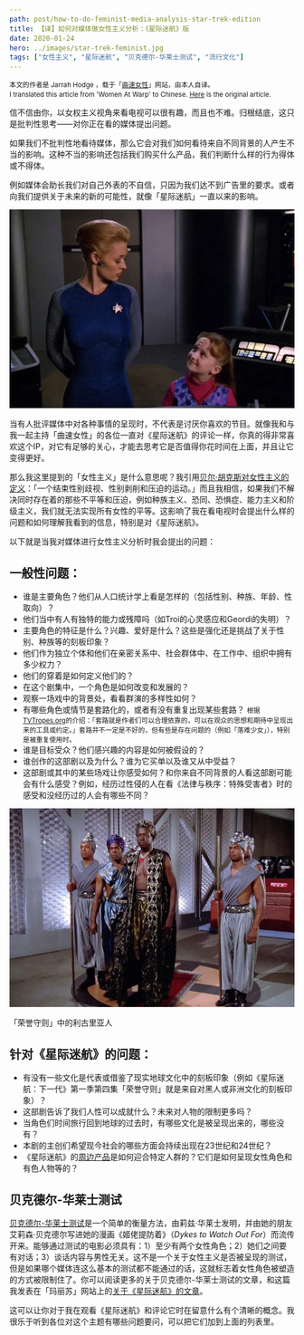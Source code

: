 ```yaml
---
path: post/how-to-do-feminist-media-analysis-star-trek-edition
title: 【译】如何对媒体做女性主义分析：《星际迷航》版
date: 2020-01-24
hero: ../images/star-trek-feminist.jpg
tags: ["女性主义", "星际迷航", "贝克德尔-华莱士测试", "流行文化"]
---
```


<div class="uk-card uk-background-default uk-padding-small uk-text-muted">
  <small>本文的作者是 Jarrah Hodge ，载于「<a href="https://www.womenatwarp.com/how-to-do-feminist-media-analysis-star-trek-edition/">曲速女性</a>」网站，由本人自译。</small><br>
  <small>I translated this article from 'Women At Warp' to Chinese. <a href="https://www.womenatwarp.com/how-to-do-feminist-media-analysis-star-trek-edition/">Here</a> is the original article.</small>
</div>

信不信由你，以女权主义视角来看电视可以很有趣，而且也不难。归根结底，这只是批判性思考——对你正在看的媒体提出问题。

如果我们不批判性地看待媒体，那么它会对我们如何看待来自不同背景的人产生不当的影响。这种不当的影响还包括我们购买什么产品，我们判断什么样的行为得体或不得体。

例如媒体会助长我们对自己外表的不自信，只因为我们达不到广告里的要求。或者向我们提供关于未来的新的可能性，就像「星际迷航」一直以来的影响。

![小七和娜奥米](../images/seven-and-naomi.webp)

当有人批评媒体中对各种事情的呈现时，不代表是讨厌你喜欢的节目。就像我和与我一起主持「曲速女性」的各位一直对《星际迷航》的评论一样，你真的得非常喜欢这个IP，对它有足够的关心，才能去思考它是否值得你花时间在上面，并且让它变得更好。

那么我这里提到的「女性主义」是什么意思呢？我引用[贝尔·胡克斯对女性主义的定义](https://www.goodreads.com/quotes/679711-simply-put-feminism-is-a-movement-to-end-sexism-sexist)：「一个结束性别歧视、性别剥削和压迫的运动。」而且我相信，如果我们不解决同时存在着的那些不平等和压迫，例如种族主义、恐同、恐惧症、能力主义和阶级主义，我们就无法实现所有女性的平等。这影响了我在看电视时会提出什么样的问题和如何理解我看到的信息，特别是对《星际迷航》。

以下就是当我对媒体进行女性主义分析时我会提出的问题：

## 一般性问题：

- 谁是主要角色？他们从人口统计学上看是怎样的（包括性别、种族、年龄、性取向）？
- 他们当中有人有独特的能力或残障吗（如Troi的心灵感应和Geordi的失明）？
- 主要角色的特征是什么？兴趣、爱好是什么？这些是强化还是挑战了关于性别、种族等的刻板印象？
- 他们作为独立个体和他们在亲密关系中、社会群体中、在工作中、组织中拥有多少权力？
- 他们的穿着是如何定义他们的？
- 在这个剧集中，一个角色是如何改变和发展的？
- 观察一场戏中的背景处，看看群演的多样性如何？
- 有哪些角色或情节是套路化的，或者有没有重复出现某些套路？
  <small>根据[TVTropes.org](http://tvtropes.org/pmwiki/pmwiki.php/Main/HomePage)的介绍：「套路就是作者们可以合理依靠的，可以在观众的思想和期待中呈现出来的工具或约定。」套路并不一定是不好的，但有些是存在问题的（例如「落难少女」），特别是被重复使用时。</small>
- 谁是目标受众？他们感兴趣的内容是如何被假设的？
- 谁创作的这部剧以及为什么？谁为它买单以及谁又从中受益？
- 这部剧或其中的某些场戏让你感受如何？和你来自不同背景的人看这部剧可能会有什么感受？例如，经历过性侵的人在看《法律与秩序：特殊受害者》时的感受和没经历过的人会有哪些不同？

![「荣誉守则」中的利古里亚人](../images/codeofhonor.webp)
<p class="uk-small uk-text-muted">「荣誉守则」中的利古里亚人</p>

## 针对《星际迷航》的问题：

- 有没有一些文化是代表或借鉴了现实地球文化中的刻板印象（例如《星际迷航：下一代》第一季第四集「荣誉守则」就是来自对黑人或非洲文化的刻板印象）？
- 这部剧告诉了我们人性可以成就什么？未来对人物的限制更多吗？
- 当角色们时间旅行回到地球的过去时，有哪些文化是被呈现出来的，哪些没有？
- 本剧的主创们希望现今社会的哪些方面会持续出现在23世纪和24世纪？
- 《星际迷航》的[周边产品](https://trekkiefeminist.tumblr.com/post/53306329826/a-janeway-apron-seriously)是如何迎合特定人群的？它们是如何呈现女性角色和有色人物等的？

## 贝克德尔-华莱士测试

[贝克德尔-华莱士测试](https://zh.wikipedia.org/wiki/%E8%B4%9D%E5%85%8B%E5%BE%B7%E5%B0%94%E6%B5%8B%E9%AA%8C)是一个简单的衡量方法，由莉兹·华莱士发明，并由她的朋友艾莉森·贝克德尔写进她的漫画《姬佬提防着》（*Dykes to Watch Out For*）而流传开来。能够通过测试的电影必须具有：1）至少有两个女性角色；2）她们之间要有对话；3）谈话内容与男性无关。这不是一个关于女性主义是否被呈现的测试，但是如果哪个媒体连这么基本的测试都不能通过的话，这就标志着女性角色被塑造的方式被限制住了。你可以阅读更多的关于贝克德尔-华莱士测试的文章，和这篇我发表在「玛丽苏」网站上的[关于《星际迷航》的文章](http://www.themarysue.com/star-trek-bechdel-test/)。

这可以让你对于我在观看《星际迷航》和评论它时在留意什么有个清晰的概念。我很乐于听到各位对这个主题有哪些问题要问，可以把它们加到上面的列表里。
